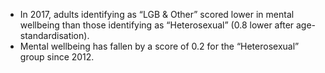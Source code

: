 * In 2017, adults identifying as “LGB & Other” scored lower in mental wellbeing than those identifying as “Heterosexual” (0.8 lower after age-standardisation). 
* Mental wellbeing has fallen by a score of 0.2 for the “Heterosexual” group since 2012. 
 

